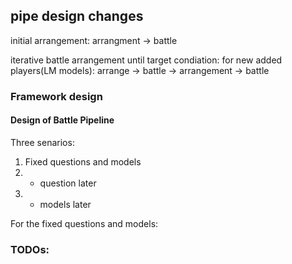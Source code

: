 ## pipe design changes
initial arrangement:
arrangment -> battle

iterative battle arrangement until target condiation:
for new added players(LM models):
arrange -> battle -> arrangement -> battle

### Framework design
#### Design of Battle Pipeline
Three senarios:
1. Fixed questions and models
2. + question later
3. + models later

For the fixed questions and models:

### TODOs:
